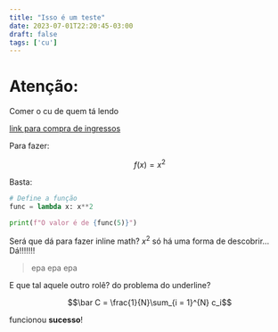 ```yaml
---
title: "Isso é um teste"
date: 2023-07-01T22:20:45-03:00
draft: false
tags: ['cu']
---
```


# Atenção:
Comer o cu de quem tá lendo


[link para compra de ingressos](twiter.com)

Para fazer:

$$f(x) = x^2$$

Basta:

```python
# Define a função
func = lambda x: x**2

print(f"O valor é de {func(5)}")
```

Será que dá para fazer inline math? $x^2$ só há uma forma de descobrir... Dá!!!!!!!

> epa
> epa
> epa

E que tal aquele outro rolê? do problema do underline?

$$\bar C = \frac{1}{N}\sum_{i = 1}^{N} c_i$$

funcionou **sucesso**!